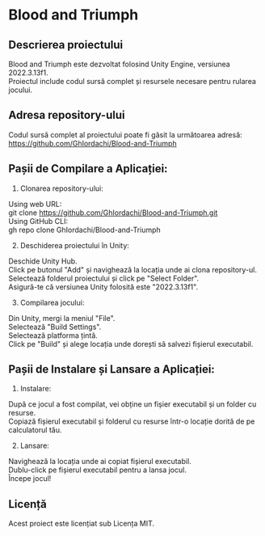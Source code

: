 # Blood and Triumph

## Descrierea proiectului

Blood and Triumph este dezvoltat folosind Unity Engine, versiunea 2022.3.13f1.  
Proiectul include codul sursă complet și resursele necesare pentru rularea jocului.

## Adresa repository-ului

Codul sursă complet al proiectului poate fi găsit la următoarea adresă:  
https://github.com/GhIordachi/Blood-and-Triumph

## Pașii de Compilare a Aplicației:

1. Clonarea repository-ului:

Using web URL:  
git clone https://github.com/GhIordachi/Blood-and-Triumph.git  
Using GitHub CLI:  
gh repo clone GhIordachi/Blood-and-Triumph

2. Deschiderea proiectului în Unity:

Deschide Unity Hub.  
Click pe butonul "Add" și navighează la locația unde ai clona repository-ul.  
Selectează folderul proiectului și click pe "Select Folder".  
Asigură-te că versiunea Unity folosită este "2022.3.13f1".

3. Compilarea jocului:

Din Unity, mergi la meniul "File".  
Selectează "Build Settings".  
Selectează platforma țintă.  
Click pe "Build" și alege locația unde dorești să salvezi fișierul executabil.

## Pașii de Instalare și Lansare a Aplicației:

1. Instalare:

După ce jocul a fost compilat, vei obține un fișier executabil și un folder cu resurse.  
Copiază fișierul executabil și folderul cu resurse într-o locație dorită de pe calculatorul tău.

2. Lansare:

Navighează la locația unde ai copiat fișierul executabil.  
Dublu-click pe fișierul executabil pentru a lansa jocul.  
Începe jocul!

## Licență

Acest proiect este licențiat sub Licența MIT.
